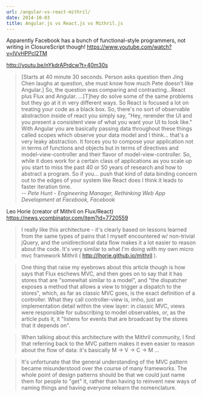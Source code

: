 ```yaml
---
url: /angular-vs-react-mithril/
date: 2014-10-03
title: Angular.js vs React.js vs Mithril.js
---
```


Apparently Facebook has a bunch of functional-style programmers, not writing in ClosureScript though! https://www.youtube.com/watch?v=IVvHPPcl2TM

http://youtu.be/nYkdrAPrdcw?t=40m30s
> [Starts at 40 minute 30 seconds. Person asks question then Jing Chen
> laughs at question, she must know how much Pete doesn't like Angular.]
> So, the question was comparing and contrasting...React plus Flux and
> Angular. ...[T]hey do solve some of the same
> problems but they go at it in very different ways. So React is focused a
> lot on treating your code as a black box. So, there's no sort of
> observable abstraction inside of react you simply say, "Hey, rerender
> the UI and you present a consistent view of what you want your UI to
> look like." With Angular you are basically passing data throughout these
> things called scopes which observe your data model and I think...
> that's a very leaky abstraction. It forces you to compose your
> application not in terms of functions and objects but in terms of
> directives and model-view-controller and their flavor of
> model-view-controller. So, while it does work for a certain class of
> applications as you scale up you start to miss the past 40 or 50 years
> of research and how to abstract a program. So if you...
> push that kind of data binding concern out to the edges of your
> system like React does I think it leads to faster iteration time.\
> -- *Pete
> Hunt - Engineering Manager, Rethinking Web App Development at Facebook,
> Facebook*

Leo Horie (creator of Mithril on Flux/React)
https://news.ycombinator.com/item?id=7720559

> I really like this architecture - it's clearly based on lessons learned
> from the same types of pains that I myself encountered w/ non-trivial
> jQuery, and the unidirectional data flow makes it a lot easier to reason
> about the code. It's very similar to what I'm doing with my own micro
> mvc framework Mithril ( http://lhorie.github.io/mithril ).

> One thing that raise my eyebrows about this article though is how says
> that Flux eschews MVC, and then goes on to say that it has stores that
> are "somewhat similar to a model", and "the dispatcher exposes a method
> that allows a view to trigger a dispatch to the stores", which, as far
> as classic MVC goes, is the exact definition of a controller. What they
> call controller-view is, imho, just an implementation detail within the
> view layer: in classic MVC, views were responsible for subscribing to
> model observables, or, as the article puts it, it "listens for events
> that are broadcast by the stores that it depends on".

> When talking about this architecture with the Mithril community, I find
> that referring back to the MVC pattern makes it even easier to reason
> about the flow of data: it's basically M -\> V -\> C -\> M ...

> It's unfortunate that the general understanding of the MVC pattern
> became misunderstood over the course of many frameworks. The whole point
> of design patterns should be that we could just name them for people to
> "get" it, rather than having to reinvent new ways of naming things and
> having everyone relearn the nomenclature.

